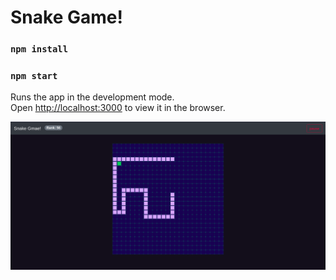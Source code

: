 # Snake Game!

### `npm install`
### `npm start`

Runs the app in the development mode.\
Open [http://localhost:3000](http://localhost:3000) to view it in the browser.

![game screenshot](./figures/my_screenshot.png)
